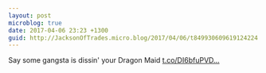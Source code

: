 ```yaml
---
layout: post
microblog: true
date: 2017-04-06 23:23 +1300
guid: http://JacksonOfTrades.micro.blog/2017/04/06/t849930609619124224.html
---
```

Say some gangsta is dissin' your Dragon Maid [t.co/DI6bfuPVD...](https://t.co/DI6bfuPVDu)
